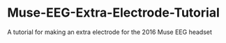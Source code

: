 # Muse-EEG-Extra-Electrode-Tutorial
A tutorial for making an extra electrode for the 2016 Muse EEG headset

